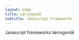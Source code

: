 ```yaml
---
layout: page
title: Læringsmål 
subtitle: Javascript Frameworks
---
```


Javascript frameworks læringsmål
